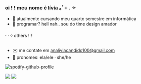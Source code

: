 ### oi ! ! meu nome é lívia ⁠｡ﾟ⁠+⁠ . ✧

- 🧸 atualmente cursando meu quarto semestre em informática 
- 🦴 programar? hell nah.. sou do time design amador

· · ༶  others  ! !
- ✉️ me contate em analiviacandido100@gmail.com
- 🧺 pronomes: ela/ele · she/he

[![spotify-github-profile](https://spotify-github-profile.kittinanx.com/api/view?uid=2rfvo0891u39lif1b259esupr&cover_image=true&theme=natemoo-re&show_offline=false&background_color=121212&interchange=true&bar_color=53b14f&bar_color_cover=false)](https://github.com/kittinan/spotify-github-profile)
<div> 
  <a href="https://instagram.com/mectamorfose" target="_blank"><img src="https://img.shields.io/badge/-Instagram-%23E4405F?style=for-the-badge&logo=instagram&logoColor=white" target="_blank"></a>
  <a href = "mailto:analiviacandido100@gmail.com"><img src="https://img.shields.io/badge/-Gmail-%23333?style=for-the-badge&logo=gmail&logoColor=white" target="_blank"></a>
  
</div>

